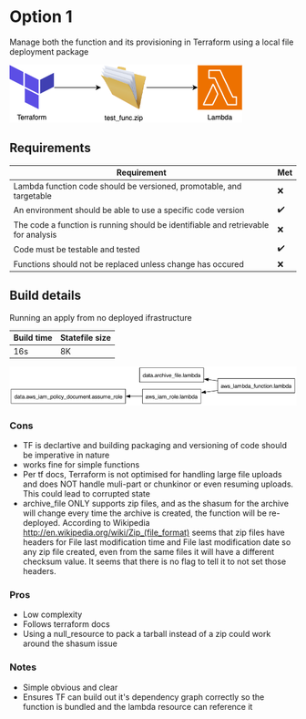 # Option 1
Manage both the function and its provisioning in Terraform using a local file deployment package

![diagram](diagram.png)


## Requirements
| Requirement | Met |
| ------------|-----|
| Lambda function code should be versioned, promotable, and targetable  | :x: |
| An environment should be able to use a specific code version | :heavy_check_mark: |
| The code a function is running should be identifiable and retrievable for analysis | :x: |
| Code must be testable and tested | :heavy_check_mark: |
| Functions should not be replaced unless change has occured | :x: |


## Build details
Running an apply from no deployed ifrastructure

| Build time | Statefile size |
| --- | --- |
| 16s | 8K |

![graph](graph.png)


### Cons
 - TF is declartive and building packaging and versioning of code should be imperative in nature
 - works fine for simple functions
 - Per tf docs, Terraform is not optimised for handling large file uploads and does NOT handle muli-part or chunkinor or even resuming uploads. This could lead to corrupted state
 - archive_file ONLY supports zip files, and as the shasum for the archive will change every time the archive is created, the function will be re-deployed.
    According to Wikipedia http://en.wikipedia.org/wiki/Zip_(file_format) seems that zip files have headers for File last modification time and File last modification date so any zip file created, even from the same files it will have a different checksum value. It seems that there is no flag to tell it to not set those headers.


### Pros
 - Low complexity
 - Follows terraform docs
 - Using a null_resource to pack a tarball instead of a zip could work around the shasum issue


### Notes
 - Simple obvious and clear
 - Ensures TF can build out it's dependency graph correctly so the function is bundled and the lambda resource can reference it
